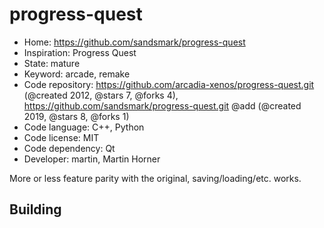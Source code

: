 # progress-quest

- Home: https://github.com/sandsmark/progress-quest
- Inspiration: Progress Quest
- State: mature
- Keyword: arcade, remake
- Code repository: https://github.com/arcadia-xenos/progress-quest.git (@created 2012, @stars 7, @forks 4), https://github.com/sandsmark/progress-quest.git @add (@created 2019, @stars 8, @forks 1)
- Code language: C++, Python
- Code license: MIT
- Code dependency: Qt
- Developer: martin, Martin Horner

More or less feature parity with the original, saving/loading/etc. works.

## Building
